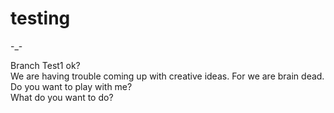 # testing
-_-

Branch Test1 ok?<br>
We are having trouble coming up with creative ideas.
For we are brain dead.<br>
Do you want to play with me?<br>
What do you want to do?